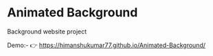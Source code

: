 # Animated Background
Background website project

Demo:- 👉 https://himanshukumar77.github.io/Animated-Background/
